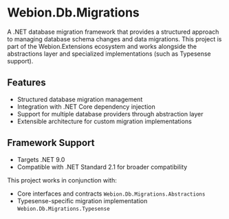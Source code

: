 # Webion.Db.Migrations
A .NET database migration framework that provides a structured approach to managing database schema changes and data migrations. This project is part of the Webion.Extensions ecosystem and works alongside the abstractions layer and specialized implementations (such as Typesense support).

## Features
- Structured database migration management
- Integration with .NET Core dependency injection
- Support for multiple database providers through abstraction layer
- Extensible architecture for custom migration implementations

## Framework Support
- Targets .NET 9.0
- Compatible with .NET Standard 2.1 for broader compatibility

This project works in conjunction with:
- Core interfaces and contracts `Webion.Db.Migrations.Abstractions`
- Typesense-specific migration implementation `Webion.Db.Migrations.Typesense`
